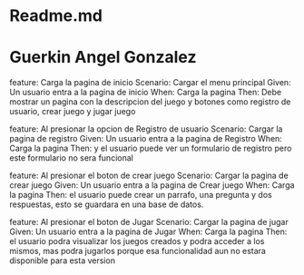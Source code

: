 # Readme.md
# Guerkin Angel Gonzalez

feature: Carga la pagina de inicio
Scenario: Cargar el menu principal
Given: Un usuario entra a la pagina de inicio
When: Carga la pagina
Then: Debe mostrar un pagina con la descripcion del juego y botones como registro de usuario, crear juego y jugar juego


feature: Al presionar la opcion de Registro de usuario
Scenario: Cargar la pagina de registro
Given: Un usuario entra a la pagina de Registro
When: Carga la pagina
Then: y el usuario puede ver un formulario de registro pero este formulario no sera funcional


feature: Al presionar el boton de crear juego
Scenario: Cargar la pagina de crear juego
Given: Un usuario entra a la pagina de Crear juego 
When: Carga la pagina
Then: el usuario puede crear un parrafo, una pregunta y dos respuestas, esto se guardara en una base de datos.


feature: Al presionar el boton de Jugar
Scenario: Cargar la pagina de jugar
Given: Un usuario entra a la pagina de Jugar 
When: Carga la pagina
Then: el usuario podra visualizar los juegos creados y podra acceder a los mismos, mas podra jugarlos porque esa funcionalidad aun no estara disponible para esta version
